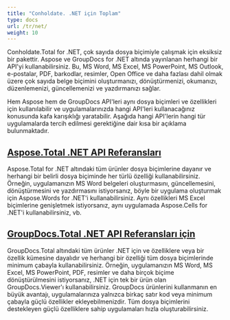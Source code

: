 ```yaml
---
title: "Conholdate. .NET için Toplam"
type: docs
url: /tr/net/
weight: 10
---
```


Conholdate.Total for .NET, çok sayıda dosya biçimiyle çalışmak için eksiksiz bir pakettir. Aspose ve GroupDocs for .NET altında yayınlanan herhangi bir API'yi kullanabilirsiniz. Bu, MS Word, MS Excel, MS PowerPoint, MS Outlook, e-postalar, PDF, barkodlar, resimler, Open Office ve daha fazlası dahil olmak üzere çok sayıda belge biçimini oluşturmanızı, dönüştürmenizi, okumanızı, düzenlemenizi, güncellemenizi ve yazdırmanızı sağlar. 

Hem Aspose hem de GroupDocs API'leri aynı dosya biçimleri ve özellikleri için kullanılabilir ve uygulamalarınızda hangi API'leri kullanacağınız konusunda kafa karışıklığı yaratabilir. Aşağıda hangi API'lerin hangi tür uygulamalarda tercih edilmesi gerektiğine dair kısa bir açıklama bulunmaktadır.

## [Aspose.Total .NET API Referansları](/aspose-total-for-net/)

Aspose.Total for .NET altındaki tüm ürünler dosya biçimlerine dayanır ve herhangi bir belirli dosya biçiminde her türlü özelliği kullanabilirsiniz. Örneğin, uygulamanızın MS Word belgeleri oluşturmasını, güncellemesini, dönüştürmesini ve yazdırmasını istiyorsanız, böyle bir uygulama oluşturmak için Aspose.Words for .NET'i kullanabilirsiniz. Aynı özellikleri MS Excel biçimlerine genişletmek istiyorsanız, aynı uygulamada Aspose.Cells for .NET'i kullanabilirsiniz, vb.

## [GroupDocs.Total .NET API Referansları için](/groupdocs-total-for-net/)

GroupDocs.Total altındaki tüm ürünler .NET için ve özelliklere veya bir özellik kümesine dayalıdır ve herhangi bir özelliği tüm dosya biçimlerinde minimum çabayla kullanabilirsiniz. Örneğin, uygulamanızın MS Word, MS Excel, MS PowerPoint, PDF, resimler ve daha birçok biçime dönüştürülmesini istiyorsanız, .NET için tek bir ürün olan GroupDocs.Viewer'ı kullanabilirsiniz. GroupDocs ürünlerini kullanmanın en büyük avantajı, uygulamalarınıza yalnızca birkaç satır kod veya minimum çabayla güçlü özellikler ekleyebilmenizdir. Tüm dosya biçimlerini destekleyen güçlü özelliklere sahip uygulamaları hızla oluşturabilirsiniz.

